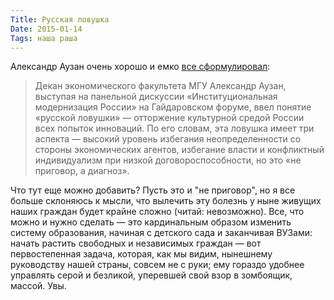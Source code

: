 ```yaml
---
Title: Русская ловушка
Date: 2015-01-14
Tags: наша раша
---
```


<div class="text">Александр Аузан очень хорошо и емко <a href="http://www.vedomosti.ru/politics/news/38219781/aleksandr-auzan-my-popali-v-russkuyu-lovushku">все сформулировал</a>:
<blockquote>Декан экономического факультета МГУ Александр Аузан, выступая на панельной дискуссии «Институциональная модернизация России» на Гайдаровском форуме, ввел понятие «русской ловушки» — отторжение культурной средой России всех попыток инноваций. По его словам, эта ловушка имеет три аспекта — высокий уровень избегания неопределенности со стороны экономических агентов, избегание власти и конфликтный индивидуализм при низкой договороспособности, но это «не приговор, а диагноз».</blockquote>

Что тут еще можно добавить? Пусть это и "не приговор", но я все больше склоняюсь к мысли, что вылечить эту болезнь у ныне живущих наших граждан будет крайне сложно (читай: невозможно). Все, что можно и нужно сделать — это кардинальным образом изменить систему образования, начиная с детского сада и заканчивая ВУЗами: начать растить свободных и независимых граждан — вот первостепенная задача, которая, как мы видим, нынешнему руководству нашей страны, совсем не с руки; ему гораздо удобнее управлять серой и безликой, уперевшей свой взор в зомбоящик, массой. Увы.</div>